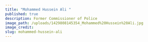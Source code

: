 ```yaml
---
title: "Mohammed Hussein Ali "
published: true
description: Former Commissioner of Police
image_path: /uploads/1429808145354_Mohammed%20Hussein%20Ali.jpg
image_credit:
slug: mohammed-hussein-ali
---
```


